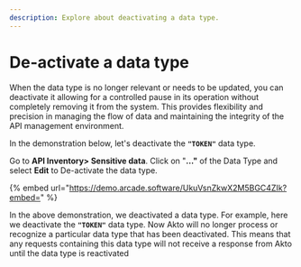 ```yaml
---
description: Explore about deactivating a data type.
---
```


# De-activate a data type

When the data type is no longer relevant or needs to be updated, you can deactivate it allowing for a controlled pause in its operation without completely removing it from the system. This provides flexibility and precision in managing the flow of data and maintaining the integrity of the API management environment.

In the demonstration below, let's deactivate the **`"TOKEN"`** data type.

Go to **API Inventory> Sensitive data**. Click on "**…"** of the Data Type and select **Edit** to De-activate the data type.

{% embed url="https://demo.arcade.software/UkuVsnZkwX2M5BGC4ZIk?embed=" %}

In the above demonstration, we deactivated a data type. For example, here we deactivate the **`"TOKEN"`** data type. Now Akto will no longer process or recognize a particular data type that has been deactivated. This means that any requests containing this data type will not receive a response from Akto until the data type is reactivated
